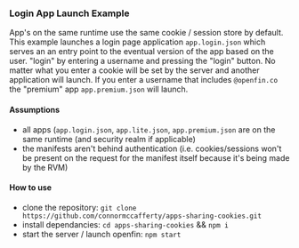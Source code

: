 ### Login App Launch Example

App's on the same runtime use the same cookie / session store by default. This example launches a login page application `app.login.json` which serves an an entry point to the eventual version of the app based on the user. "login" by entering a username and pressing the "login" button. No matter what you enter a cookie will be set by the server and another application will launch. If you enter a username that includes `@openfin.co` the "premium" app `app.premium.json` will launch.

#### Assumptions

- all apps (`app.login.json`, `app.lite.json`, `app.premium.json` are on the same runtime (and security realm if applicable)
- the manifests aren't behind authentication (i.e. cookies/sessions won't be present on the request for the manifest itself because it's being made by the RVM)

#### How to use

- clone the repository: `git clone https://github.com/connormccafferty/apps-sharing-cookies.git`
- install dependancies: `cd apps-sharing-cookies` && `npm i`
- start the server / launch openfin: `npm start`
